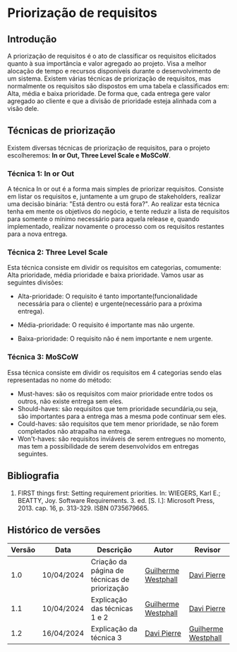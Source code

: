 # Priorização de requisitos

## Introdução

A priorização de requisitos é o ato de classificar os requisitos elicitados quanto à sua importância e valor agregado ao projeto. Visa a melhor alocação de tempo e recursos disponíveis durante o desenvolvimento de um sistema. Existem várias técnicas de priorização de requisitos, mas normalmente os requisitos são dispostos em uma tabela e classificados em: Alta, média e baixa prioridade. De forma que, cada entrega gere valor agregado ao cliente e que a divisão de prioridade esteja alinhada com a visão dele. 

## Técnicas de priorização

Existem diversas técnicas de priorização de requisitos, para o projeto escolheremos: **In or Out, Three Level Scale e MoSCoW**.

### Técnica 1: In or Out

A técnica In or out é a forma mais simples de priorizar requisitos. Consiste em listar os requisitos e, juntamente a um grupo de stakeholders, realizar uma decisão binária: "Está dentro ou está fora?". Ao realizar esta técnica tenha em mente os objetivos do negócio, e tente reduzir a lista de requisitos para somente o mínimo necessário para aquela release e, quando implementado, realizar novamente o processo com os requisitos restantes para a nova entrega.

### Técnica 2: Three Level Scale

Esta técnica consiste em dividir os requisitos em categorias, comumente: Alta prioridade, média prioridade e baixa prioridade. Vamos usar as seguintes divisões:

- Alta-prioridade: O requisito é tanto importante(funcionalidade necessária para o cliente) e urgente(necessário para a próxima entrega).
  
- Média-prioridade: O requisito é importante mas não urgente.
  
- Baixa-prioridade: O requisito não é nem importante e nem urgente.

### Técnica 3: MoSCoW
  Essa técnica consiste em dividir os requisitos em 4 categorias sendo elas representadas no nome do método:
- Must-haves: são os requisitos com maior prioridade entre todos os outros, não existe entrega sem eles.
- Should-haves: são requisitos que tem prioridade secundária,ou seja, são importantes para a entrega mas a mesma pode continuar sem eles.
- Could-haves: são requisitos que tem menor prioridade, se não forem completados não atrapalha na entrega.
- Won't-haves: são requisitos inviáveis de serem entregues no momento, mas tem a possibilidade de serem desenvolvidos em entregas seguintes.

## Bibliografia

1. FIRST things first: Setting requirement priorities. In: WIEGERS, Karl E.; BEATTY, Joy. Software Requirements. 3. ed. [S. l.]: Microsoft Press, 2013. cap. 16, p. 313-329. ISBN 0735679665.

## Histórico de versões

| Versão | Data       | Descrição                                    | Autor                                           | Revisor |
| ------ | ---------- | -------------------------------------------- | ----------------------------------------------- | ------- |
| 1.0    | 10/04/2024 | Criação da página de técnicas de priorização | [Guilherme Westphall](https://github.com/west7) | [Davi Pierre](https://github.com/DaviPierre)      |
| 1.1| 10/04/2024 | Explicação das técnicas 1 e 2 | [Guilherme Westphall](https://github.com/west7) | [Davi Pierre](https://github.com/DaviPierre) | 
| 1.2    | 16/04/2024 | Explicação da técnica 3 | [Davi Pierre](https://github.com/DaviPierre) |    [Guilherme Westphall](https://github.com/west7)   |


